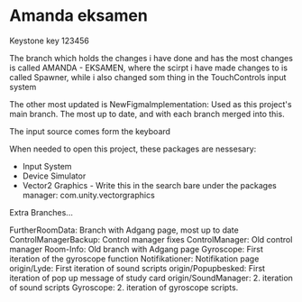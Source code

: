 
# Amanda eksamen

Keystone key 123456

The branch which holds the changes i have done and has the most changes is called AMANDA - EKSAMEN, where the scirpt i have made changes to is called Spawner, while i also changed som thing in the TouchControls input system

The other most updated is NewFigmaImplementation: Used as this project's main branch. The most up to date, and with each branch merged into this.

The input source comes form the keyboard

When needed to open this project, these packages are nessesary:
* Input System
* Device Simulator
* Vector2 Graphics - Write this in the search bare under the packages manager: com.unity.vectorgraphics

Extra Branches...

FurtherRoomData: Branch with Adgang page, most up to date
ControlManagerBackup: Control manager fixes
ControlManager: Old control manager
Room-Info: Old branch with Adgang page
Gyroscope: First iteration of the gyroscope function
Notifikationer: Notifikation page 
origin/Lyde: First iteration of sound scripts
origin/Popupbesked: First iteration of pop up message of study card
origin/SoundManager: 2. iteration of sound scripts
Gyroscope: 2. iteration of gyroscope scripts.
